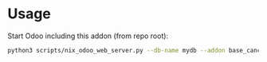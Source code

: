 # Usage

Start Odoo including this addon (from repo root):

```bash
python3 scripts/nix_odoo_web_server.py --db-name mydb --addon base_cancel_confirm
```
